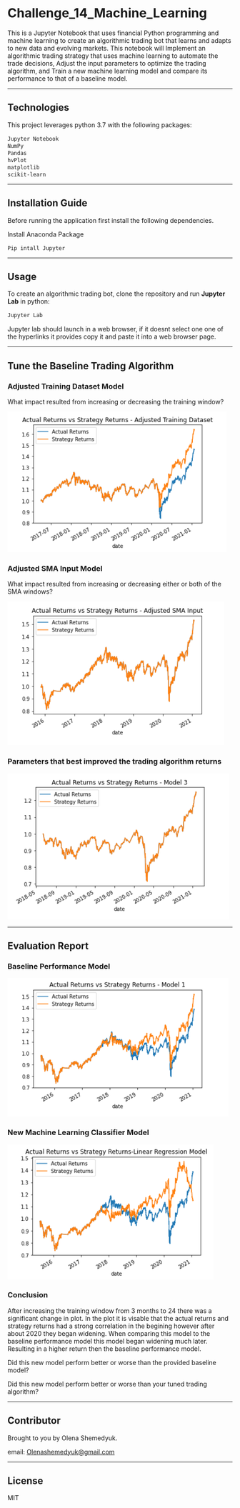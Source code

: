 # Challenge_14_Machine_Learning
This is a Jupyter Notebook that uses financial Python programming and machine learning to create an algorithmic trading bot that learns and adapts to new data and evolving markets. This notebook will Implement an algorithmic trading strategy that uses machine learning to automate the trade decisions, Adjust the input parameters to optimize the trading algorithm, and Train a new machine learning model and compare its performance to that of a baseline model.

---

## Technologies 

This project leverages python 3.7 with the following packages:

```
Jupyter Notebook 
NumPy
Pandas
hvPlot
matplotlib
scikit-learn
```

---

## Installation Guide 

Before running the application first install the following dependencies.

Install Anaconda Package
```
Pip intall Jupyter 
```

---

## Usage 

To create an algorithmic trading bot, clone the repository and run **Jupyter Lab** in python: 

```python
Jupyter Lab
```

Jupyter lab should launch in a web browser, if it doesnt select one one of the hyperlinks it provides copy it and paste it into a web browser page.  

---

## Tune the Baseline Trading Algorithm

### Adjusted Training Dataset Model

What impact resulted from increasing or decreasing the training window? 

![adjusted](https://github.com/Oleener/Challenge_14_Machine_Learning/blob/main/Models/Adjusted%20Traing%20dataset.png)

### Adjusted SMA Input Model

What impact resulted from increasing or decreasing either or both of the SMA windows?

![SMA](https://github.com/Oleener/Challenge_14_Machine_Learning/blob/main/Models/Adjusted%20SMA%20Imput.png)

### Parameters that best improved the trading algorithm returns

![Model_3](https://github.com/Oleener/Challenge_14_Machine_Learning/blob/main/Models/Model_3.png)

---

## Evaluation Report

### Baseline Performance Model 
![Model_1](https://github.com/Oleener/Challenge_14_Machine_Learning/blob/main/Models/Model_1.png)

### New Machine Learning Classifier Model
![Model_2](https://github.com/Oleener/Challenge_14_Machine_Learning/blob/main/Models/Model_2.png)

### Conclusion 

After increasing the training window from 3 months to 24 there was a significant change in plot. In the plot it is visable that the actual returns and strategy returns had a strong correlation in the begining however after about 2020 they began widening. When comparing this model to the baseline performance model this model began widening much later. Resulting in a higher return then the baseline performance model.   



Did this new model perform better or worse than the provided baseline model? 

Did this new model perform better or worse than your tuned trading algorithm?


---

## Contributor

Brought to you by Olena Shemedyuk.

email: Olenashemedyuk@gmail.com

---

## License

MIT